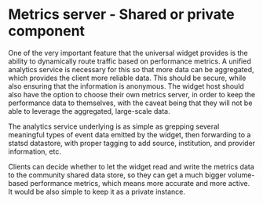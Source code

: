 # Metrics server - Shared or private component

One of the very important feature that the universal widget provides is the ability to dynamically route traffic based on performance metrics. A unified analytics service is necessary for this so that more data can be aggregated, which provides the client more reliable data. This should be secure, while also ensuring that the information is anonymous. The widget host should also have the option to choose their own metrics server, in order to keep the performance data to themselves, with the caveat being that they will not be able to leverage the aggregated, large-scale data. 

The analytics service underlying is as simple as grepping several meaningful types of event data emitted by the widget, then forwarding to a statsd datastore, with proper tagging to add source, institution, and provider information, etc. 

Clients can decide whether to let the widget read and write the metrics data to the community shared data store, so they can get a much bigger volume-based performance metrics, which means more accurate and more active.
It would be also simple to keep it as a private instance.